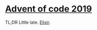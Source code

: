 # [Advent of code 2019](https://adventofcode.com/2019)

TL;DR
Little late. [Elixir](https://elixir-lang.org/).
